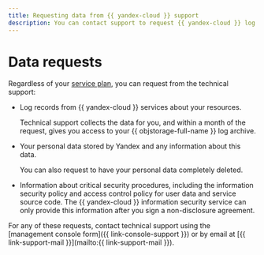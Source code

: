 ```yaml
---
title: Requesting data from {{ yandex-cloud }} support
description: You can contact support to request {{ yandex-cloud }} log entries, your personal data, and details about critical security processes.
---
```


# Data requests

Regardless of your [service plan](overview.md), you can request from the technical support:

* Log records from {{ yandex-cloud }} services about your resources.

   Technical support collects the data for you, and within a month of the request, gives you access to your {{ objstorage-full-name }} log archive.

* Your personal data stored by Yandex and any information about this data.

   You can also request to have your personal data completely deleted.

* Information about critical security procedures, including the information security policy and access control policy for user data and service source code. The {{ yandex-cloud }} information security service can only provide this information after you sign a non-disclosure agreement.

For any of these requests, contact technical support using the [management console form]({{ link-console-support }}) or by email at [{{ link-support-mail }}](mailto:{{ link-support-mail }}).